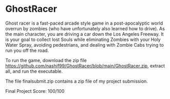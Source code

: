 # GhostRacer

Ghost racer is a fast-paced arcade style game in a post-apocalyptic world overrun by zombies (who have unfortunately also learned how to drive). As the main character, you are driving a car down the Los Angeles Freeway. It is your goal to collect lost Souls while eliminating Zombies with your Holy Water Spray, avoiding pedestrians, and dealing with Zombie Cabs trying to run you off the road.

To run the game, download the zip file https://github.com/nashif99/GhostRacer/blob/main/GhostRacer.zip, extract all, and run the executable.


The file finalsubmit.zip contains a zip file of my project submission. 


Final Project Score: 100/100
